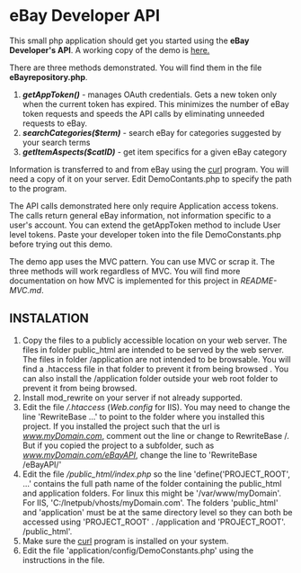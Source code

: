 # eBay Developer API 
This small php application should get you started using the **eBay Developer's API**. A working copy of the demo is [here.](https://php-mvc.rickapps.com)

There are three methods demonstrated. You will find them in the file **eBayrepository.php**.

1. ***getAppToken()*** - manages OAuth credentials. Gets a new token only when the current token has expired. This minimizes the number of eBay token requests and speeds the API calls by eliminating unneeded requests to eBay.
2. ***searchCategories($term)*** - search eBay for categories suggested by your search terms
3. ***getItemAspects($catID)*** - get item specifics for a given eBay category

Information is transferred to and from eBay using the [curl](https://curl.se/) program. You will need a copy of it on your server. Edit DemoContants.php to specify the path to the program.

The API calls demonstrated here only require Application access tokens. The calls return
general eBay information, not information specific to a user's account. You can extend the getAppToken method to include User level tokens. Paste your developer token into the file DemoConstants.php before trying out this demo. 

The demo app uses the MVC pattern. You can use MVC or scrap it. The three methods will work regardless of MVC. You will find more documentation on how MVC is implemented for this project in  *README-MVC.md*.

## INSTALATION
1. Copy the files to a publicly accessible location on your web server. The files in folder public_html are intended to be served by the web server. The files in folder /application are not intended to be browsable. You will find a .htaccess file in that folder to prevent it from being browsed . You can also install the /application folder outside your web root folder to prevent it from being browsed. 
2. Install mod_rewrite on your server if not already supported.
3. Edit the file */.htaccess* (*Web.config* for IIS). You may need to change the line 'RewriteBase ...' to point to the folder where you installed this project. If you installed the project such that the url is *www.myDomain.com*, comment out the line or change to RewriteBase /. But if you copied the project to a subfolder, such as *www.myDomain.com/eBayAPI*, change the line to 'RewriteBase /eBayAPI/'
4. Edit the file */public_html/index.php* so the line 'define('PROJECT_ROOT', ...' contains the full path name of the folder containing the public_html and application folders. For linux this might be '/var/www/myDomain'. For IIS, 'C:/Inetpub/vhosts/myDomain.com'. The folders 'public_html' and 'application' must be at the same directory level so they can both be accessed using 'PROJECT_ROOT' . /application and 'PROJECT_ROOT'. /public_html'.
5. Make sure the [curl](https://curl.se/) program is installed on your system.
6. Edit the file 'application/config/DemoConstants.php' using the instructions in the file.
